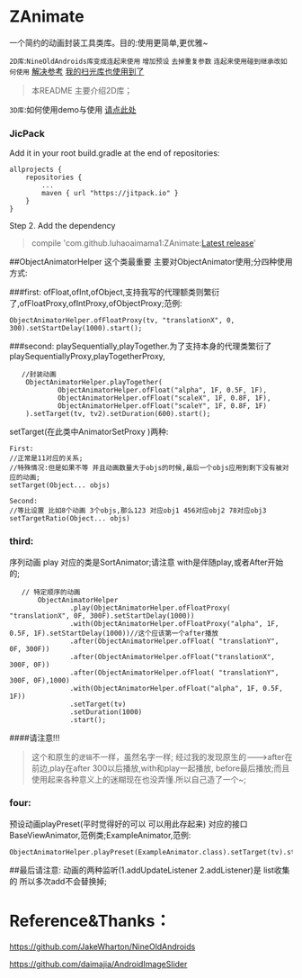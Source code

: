 # ZAnimate

一个简约的动画封装工具类库。目的:使用更简单,更优雅~

`2D库`:`NineOldAndroids库变成连起来使用` `增加预设` `去掉重复参数` `连起来使用碰到继承改如何使用` [解决参考](https://github.com/luhaoaimama1/ZAnimate/blob/master/app/src/main/java/zone/com/zanimate/ViewWrap.java) [我的扫光库也使用到了](https://github.com/luhaoaimama1/Shine/blob/master/lightsweep/src/main/java/zone/com/lightsweep/ShineAnimator.java)
>本README 主要介绍2D库；

`3D库`:如何使用demo与使用 [请点此处](README-3D.md)

### JicPack
Add it in your root build.gradle at the end of repositories:
```
allprojects {
    repositories {
        ...
        maven { url "https://jitpack.io" }
    }
}
```
Step 2. Add the dependency

> compile 'com.github.luhaoaimama1:ZAnimate:[Latest release](https://github.com/luhaoaimama1/ZAnimate/releases)'
    
    


##ObjectAnimatorHelper 这个类最重要 主要对ObjectAnimator使用;分四种使用方式:

###first:
ofFloat,ofInt,ofObject,支持我写的代理额类则繁衍了,ofFloatProxy,ofIntProxy,ofObjectProxy;范例:

    ObjectAnimatorHelper.ofFloatProxy(tv, "translationX", 0, 300).setStartDelay(1000).start();

###second:
playSequentially,playTogether.为了支持本身的代理类繁衍了playSequentiallyProxy,playTogetherProxy,

       //封装动画
        ObjectAnimatorHelper.playTogether(
                ObjectAnimatorHelper.ofFloat("alpha", 1F, 0.5F, 1F),
                ObjectAnimatorHelper.ofFloat("scaleX", 1F, 0.8F, 1F),
                ObjectAnimatorHelper.ofFloat("scaleY", 1F, 0.8F, 1F)
        ).setTarget(tv, tv2).setDuration(600).start();

setTarget(在此类中AnimatorSetProxy )两种:

    First:
    //正常是11对应的关系;
    //特殊情况:但是如果不等 并且动画数量大于objs的时候,最后一个objs应用到剩下没有被对应的动画;
    setTarget(Object... objs)
    
    Second:
    //等比设置 比如8个动画 3个objs,那么123 对应obj1 456对应obj2 78对应obj3
    setTargetRatio(Object... objs)

### third:
序列动画 play 对应的类是SortAnimator;请注意 with是伴随play,或者After开始的;

       // 特定顺序的动画
           ObjectAnimatorHelper
                   .play(ObjectAnimatorHelper.ofFloatProxy( "translationX", 0F, 300F).setStartDelay(1000))
                   .with(ObjectAnimatorHelper.ofFloatProxy("alpha", 1F, 0.5F, 1F).setStartDelay(1000))//这个应该第一个after播放
                   .after(ObjectAnimatorHelper.ofFloat( "translationY", 0F, 300F))
                   .after(ObjectAnimatorHelper.ofFloat("translationX", 300F, 0F))
                   .after(ObjectAnimatorHelper.ofFloat( "translationY", 300F, 0F),1000)
                   .with(ObjectAnimatorHelper.ofFloat("alpha", 1F, 0.5F, 1F))
                   .setTarget(tv)
                   .setDuration(1000)
                   .start();

####请注意!!!
>这个和原生的`逻辑`不一样，虽然名字一样;
>经过我的发现原生的-——>after在前边,play在after 300以后播放,with和play一起播放, before最后播放;而且使用起来各种意义上的迷糊现在也没弄懂.所以自己造了一个~;

### four:
预设动画playPreset(平时觉得好的可以 可以用此存起来) 对应的接口 BaseViewAnimator,范例类;ExampleAnimator,范例:

    ObjectAnimatorHelper.playPreset(ExampleAnimator.class).setTarget(tv).start();


##最后请注意:
动画的两种监听(1.addUpdateListener 2.addListener)是 list收集的  所以多次add不会替换掉;


# Reference&Thanks：

https://github.com/JakeWharton/NineOldAndroids

https://github.com/daimajia/AndroidImageSlider